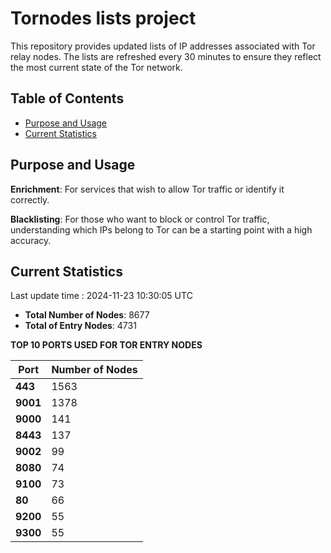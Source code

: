 # Tornodes lists project

This repository provides updated lists of IP addresses associated with Tor relay nodes. The lists are refreshed every 30 minutes to ensure they reflect the most current state of the Tor network.

## Table of Contents

- [Purpose and Usage](#purpose-and-usage)
- [Current Statistics](#current-statistics)


## Purpose and Usage

**Enrichment**: For services that wish to allow Tor traffic or identify it correctly.

**Blacklisting**: For those who want to block or control Tor traffic, understanding which IPs belong to Tor can be a starting point with a high accuracy.

## Current Statistics

Last update time : 2024-11-23 10:30:05 UTC

- **Total Number of Nodes**: 8677
- **Total of Entry Nodes**: 4731

**TOP 10 PORTS USED FOR TOR ENTRY NODES**

| **Port** | **Number of Nodes** |
|------|-----------------|
| **443**   | 1563  |
| **9001**   | 1378  |
| **9000**   | 141  |
| **8443**   | 137  |
| **9002**   | 99  |
| **8080**   | 74  |
| **9100**   | 73  |
| **80**   | 66  |
| **9200**   | 55  |
| **9300**   | 55  |

